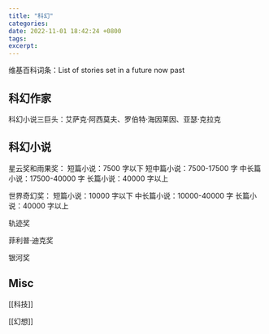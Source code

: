 ```yaml
---
title: "科幻"
categories: 
date: 2022-11-01 18:42:24 +0800
tags: 
excerpt: 
---
```



维基百科词条：List of stories set in a future now past

## 科幻作家

科幻小说三巨头：艾萨克·阿西莫夫、罗伯特·海因莱因、亚瑟·克拉克

## 科幻小说

星云奖和雨果奖：
短篇小说：7500 字以下
短中篇小说：7500-17500 字
中长篇小说：17500-40000 字
长篇小说：40000 字以上

世界奇幻奖：
短篇小说：10000 字以下
中长篇小说：10000-40000 字
长篇小说：40000 字以上

轨迹奖

菲利普·迪克奖

银河奖



## Misc

[[科技]]

[[幻想]]



